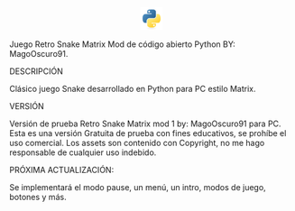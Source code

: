 <p align="center">
  <a href="https://www.python.org" target="_blank" rel="noreferrer">
    <img src="https://raw.githubusercontent.com/devicons/devicon/master/icons/python/python-original.svg" alt="python" width="40" height="40"/>
  </a>
</p>

Juego Retro Snake Matrix Mod de código abierto Python BY: MagoOscuro91.

DESCRIPCIÓN

Clásico juego Snake desarrollado en Python para PC estilo Matrix.

VERSIÓN

Versión de prueba Retro Snake Matrix mod 1 by: MagoOscuro91 para PC.
Esta es una versión Gratuita de prueba con fines educativos, se prohíbe el uso comercial.
Los assets son contenido con Copyright, no me hago responsable de cualquier uso indebido.

PRÓXIMA ACTUALIZACIÓN:

Se implementará el modo pause, un menú, un intro, modos de juego, botones y más.

